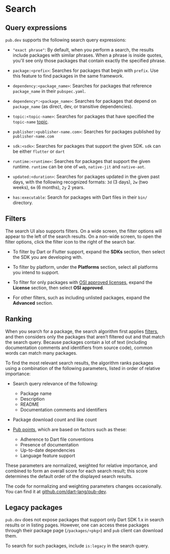 # Search

## Query expressions

`pub.dev` supports the following search query expressions:

  - `"exact phrase"`: By default, when you perform a search, the results include
    packages with similar phrases. When a phrase is inside quotes, you'll see
    only those packages that contain exactly the specified phrase.

  - `package:<prefix>`: Searches for packages that begin with `prefix`. Use this
    feature to find packages in the same framework.

  - `dependency:<package_name>`: Searches for packages that reference
    `package_name` in their `pubspec.yaml`.

  - `dependency*:<package_name>`: Searches for packages that depend on
    `package_name` (as direct, dev, or transitive dependencies).

  - `topic:<topic-name>`: Searches for packages that have specified the
    `topic-name` [topic](/topics).

  - `publisher:<publisher-name.com>`: Searches for packages published by  `publisher-name.com`

  - `sdk:<sdk>`: Searches for packages that support the given SDK. `sdk` can be either `flutter` or `dart`

  - `runtime:<runtime>`: Searches for packages that support the given runtime. `runtime` can be one of `web`, `native-jit` and `native-aot`.

  - `updated:<duration>`: Searches for packages updated in the given past days,
    with the following recognized formats: `3d` (3 days), `2w` (two weeks), `6m` (6 months), `2y` 2 years.

  - `has:executable`: Search for packages with Dart files in their `bin/` directory.

## Filters

The search UI also supports filters.
On a wide screen, 
the filter options will appear to the left of the search results.
On a non-wide screen, to open the filter options,
click the filter icon to the right of the search bar.

  - To filter by Dart or Flutter support, 
    expand the **SDKs** section,
    then select the SDK you are developing with.

  - To filter by platform, under the **Platforms** section,
    select all platforms you intend to support.

  - To filter for only packages with [OSI approved licenses][],
    expand the **License** section,
    then select **OSI approved**.

  - For other filters, such as including unlisted packages,
    expand the **Advanced** section.

[OSI approved licenses]: https://opensource.org/licenses

## Ranking

When you search for a package, the search algorithm first applies [filters](#filters),
and then considers only the packages that aren’t filtered out and that match
the search query. Because packages contain a lot of text (including documentation
comments and identifiers from source code), common words can match many packages.

To find the most relevant search results, the algorithm ranks packages using a
combination of the following parameters, listed in order of relative importance:

- Search query relevance of the following:
  - Package name
  - Description
  - README
  - Documentation comments and identifiers

- Package download count and like count

- [Pub points](/help/scoring#pub-points), which are based on factors such as these:
  - Adherence to Dart file conventions
  - Presence of documentation
  - Up-to-date dependencies
  - Language feature support

These parameters are normalized, weighted for relative importance, and combined
to form an overall score for each search result; this score determines the
default order of the displayed search results.

The code for normalizing and weighting parameters changes occasionally. You can find
it at [github.com/dart-lang/pub-dev](https://github.com/dart-lang/pub-dev/).

## Legacy packages

`pub.dev` does not expose packages that support only Dart SDK 1.x in search results
or in listing pages. However, one can access these packages through their package
page (`/packages/<pkg>`) and `pub` client can download them.

To search for such packages, include `is:legacy` in the search query.
